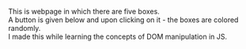 This is webpage in which there are five boxes.<br>
A button is given below and upon clicking on it - the boxes are colored randomly.<br>
I made this while learning the concepts of DOM manipulation in JS.